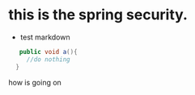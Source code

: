 # this is the spring security.
* test markdown
```java
   public void a(){
     //do nothing
  }
```
how is going on
